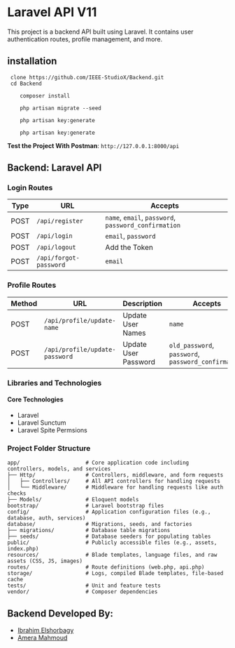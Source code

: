 # Laravel API V11

This project is a backend API built using Laravel. It contains user authentication routes, profile management, and more.

## installation

```
 clone https://github.com/IEEE-StudioX/Backend.git
 cd Backend
```

```
    composer install
```
```
    php artisan migrate --seed
```
```
    php artisan key:generate
```
```
    php artisan key:generate
```


**Test the Project With Postman**:
 `http://127.0.0.1:8000/api`

## Backend: Laravel API
### Login Routes

| Type | URL | Accepts |
|------|------|---------|
| POST | `/api/register` | `name`, `email`, `password`, `password_confirmation` |
| POST | `/api/login` | `email`, `password` |
| POST | `/api/logout` | Add the Token |
| POST | `/api/forgot-password` | `email` |

### Profile Routes

| Method | URL | Description | Accepts |
|--------|-----|-------------|---------|
| POST | `/api/profile/update-name` | Update User Names | `name` |
| POST | `/api/profile/update-password` | Update User Password | `old_password`, `password`, `password_confirmation` |



### Libraries and Technologies

#### Core Technologies
- Laravel
- Laravel Sunctum 
- Laravel Spite Permsions 

### Project Folder Structure

```plaintext
app/                     # Core application code including controllers, models, and services
├── Http/                # Controllers, middleware, and form requests
│   ├── Controllers/     # All API controllers for handling requests
│   └── Middleware/      # Middleware for handling requests like auth checks
├── Models/              # Eloquent models
bootstrap/               # Laravel bootstrap files
config/                  # Application configuration files (e.g., database, auth, services)
database/                # Migrations, seeds, and factories
├── migrations/          # Database table migrations
├── seeds/               # Database seeders for populating tables
public/                  # Publicly accessible files (e.g., assets, index.php)
resources/               # Blade templates, language files, and raw assets (CSS, JS, images)
routes/                  # Route definitions (web.php, api.php)
storage/                 # Logs, compiled Blade templates, file-based cache
tests/                   # Unit and feature tests
vendor/                  # Composer dependencies
```

## Backend Developed By:
- [Ibrahim Elshorbagy](https://github.com/ibrahim-elshorbagy)
- [Amera Mahmoud](https://github.com/Ameramahmoud22)
